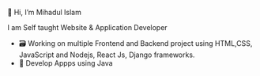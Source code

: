 👋 Hi, I’m Mihadul Islam 

I am Self taught Website & Application Developer
- 🗃️ Working on multiple Frontend and Backend project using HTML,CSS, JavaScript and Nodejs, React Js, Django frameworks.
- 📱 Develop Appps using Java 


